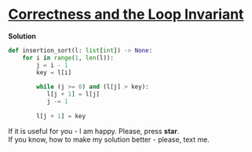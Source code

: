 # [Correctness and the Loop Invariant](https://www.hackerrank.com/challenges/correctness-invariant)

**Solution**
```python
def insertion_sort(l: list[int]) -> None:
    for i in range(1, len(l)):
        j = i - 1
        key = l[i]
        
        while (j >= 0) and (l[j] > key):
           l[j + 1] = l[j]
           j -= 1
        
        l[j + 1] = key
```

If it is useful for you - I am happy. Please, press **star**.  
If you know, how to make my solution better - please, text me.
